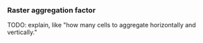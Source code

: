### Raster aggregation factor
TODO: explain, like "how many cells to aggregate horizontally and vertically."
